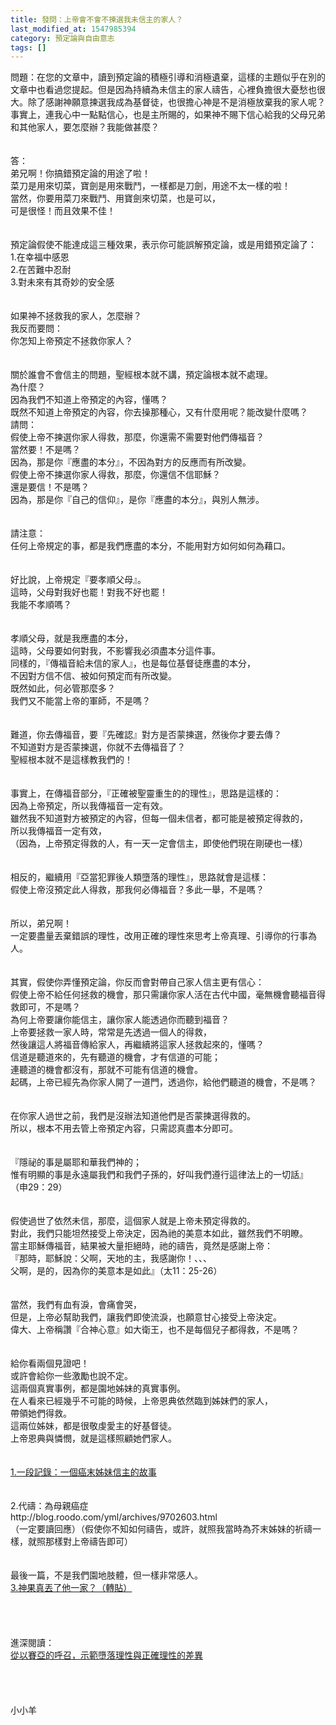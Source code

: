 ```yaml
---
title: 發問：上帝會不會不揀選我未信主的家人？
last_modified_at: 1547985394
category: 預定論與自由意志
tags: []
---
```


<p>問題：在您的文章中，讀到預定論的積極引導和消極遺棄，這樣的主題似乎在別的文章中也看過您提起。但是因為持續為未信主的家人禱告，心裡負擔很大憂愁也很大。除了感謝神願意揀選我成為基督徒，也很擔心神是不是消極放棄我的家人呢？事實上，連我心中一點點信心，也是主所賜的，如果神不賜下信心給我的父母兄弟和其他家人，要怎麼辦？我能做甚麼？<br/><br/><!--more--><br/>答：<br/>弟兄啊！你搞錯預定論的用途了啦！<br/>菜刀是用來切菜，寶劍是用來戰鬥，一樣都是刀劍，用途不太一樣的啦！<br/>當然，你要用菜刀來戰鬥、用寶劍來切菜，也是可以，<br/>可是很怪！而且效果不佳！<br/><br/> <br/>預定論假使不能達成這三種效果，表示你可能誤解預定論，或是用錯預定論了：<br/>1.在幸福中感恩<br/>2.在苦難中忍耐<br/>3.對未來有其奇妙的安全感<br/> <br/><br/>如果神不拯救我的家人，怎麼辦？<br/>我反而要問：<br/>你怎知上帝預定不拯救你家人？<br/> <br/><br/>關於誰會不會信主的問題，聖經根本就不講，預定論根本就不處理。<br/>為什麼？<br/>因為我們不知道上帝預定的內容，懂嗎？<br/>既然不知道上帝預定的內容，你去操那種心，又有什麼用呢？能改變什麼嗎？<br/>請問：<br/>假使上帝不揀選你家人得救，那麼，你還需不需要對他們傳福音？<br/>當然要！不是嗎？<br/>因為，那是你『應盡的本分』，不因為對方的反應而有所改變。<br/>假使上帝不揀選你家人得救，那麼，你還信不信耶穌？<br/>還是要信！不是嗎？<br/>因為，那是你『自己的信仰』，是你『應盡的本分』，與別人無涉。<br/> <br/><br/>請注意：<br/>任何上帝規定的事，都是我們應盡的本分，不能用對方如何如何為藉口。<br/><br/> <br/>好比說，上帝規定『要孝順父母』。<br/>這時，父母對我好也罷！對我不好也罷！<br/>我能不孝順嗎？<br/> <br/><br/>孝順父母，就是我應盡的本分，<br/>這時，父母要如何對我，不影響我必須盡本分這件事。<br/>同樣的，『傳福音給未信的家人』，也是每位基督徒應盡的本分，<br/>不因對方信不信、被如何預定而有所改變。<br/>既然如此，何必管那麼多？<br/>我們又不能當上帝的軍師，不是嗎？<br/><br/><br/>難道，你去傳福音，要『先確認』對方是否蒙揀選，然後你才要去傳？<br/>不知道對方是否蒙揀選，你就不去傳福音了？<br/>聖經根本就不是這樣教我們的！<br/> <br/><br/>事實上，在傳福音部分，『正確被聖靈重生的的理性』，思路是這樣的：<br/>因為上帝預定，所以我傳福音一定有效。<br/>雖然我不知道對方被預定的內容，但每一個未信者，都可能是被預定得救的，<br/>所以我傳福音一定有效，<br/>（因為，上帝預定得救的人，有一天一定會信主，即使他們現在剛硬也一樣）<br/><br/> <br/>相反的，繼續用『亞當犯罪後人類墮落的理性』，思路就會是這樣：<br/>假使上帝沒預定此人得救，那我何必傳福音？多此一舉，不是嗎？<br/> <br/><br/>所以，弟兄啊！<br/>一定要盡量丟棄錯誤的理性，改用正確的理性來思考上帝真理、引導你的行事為人。<br/> <br/><br/>其實，假使你弄懂預定論，你反而會對帶自己家人信主更有信心：<br/>假使上帝不給任何拯救的機會，那只需讓你家人活在古代中國，毫無機會聽福音得救即可，不是嗎？<br/>為何上帝要讓你能信主，讓你家人能透過你而聽到福音？<br/>上帝要拯救一家人時，常常是先透過一個人的得救，<br/>然後讓這人將福音傳給家人，再繼續將這家人拯救起來的，懂嗎？<br/>信道是聽道來的，先有聽道的機會，才有信道的可能；<br/>連聽道的機會都沒有，那就不可能有信道的機會。<br/>起碼，上帝已經先為你家人開了一道門，透過你，給他們聽道的機會，不是嗎？<br/><br/><br/>在你家人過世之前，我們是沒辦法知道他們是否蒙揀選得救的。<br/>所以，根本不用去管上帝預定內容，只需認真盡本分即可。<br/> <br/><br/>『隱祕的事是屬耶和華我們神的；<br/>惟有明顯的事是永遠屬我們和我們子孫的，好叫我們遵行這律法上的一切話』<br/>（申29：29）<br/><br/><br/>假使過世了依然未信，那麼，這個家人就是上帝未預定得救的。<br/>對此，我們只能坦然接受上帝決定，因為祂的美意本如此，雖然我們不明瞭。<br/>當主耶穌傳福音，結果被大量拒絕時，祂的禱告，竟然是感謝上帝：<br/>『那時，耶穌說：父啊，天地的主，我感謝你！、、、<br/>父啊，是的，因為你的美意本是如此』（太11：25-26）<br/><br/><br/>當然，我們有血有淚，會痛會哭，<br/>但是，上帝必幫助我們，讓我們即使流淚，也願意甘心接受上帝決定。<br/>偉大、上帝稱讚『合神心意』如大衛王，也不是每個兒子都得救，不是嗎？<br/> <br/> <br/>給你看兩個見證吧！<br/>或許會給你一些激勵也說不定。<br/>這兩個真實事例，都是園地姊妹的真實事例。<br/>在人看來已經幾乎不可能的時候，上帝恩典依然臨到姊妹們的家人，<br/>帶領她們得救。<br/>這兩位姊妹，都是很敬虔愛主的好基督徒。<br/>上帝恩典與憐憫，就是這樣照顧她們家人。<br/> <br/><br/><a href="/posts/269192000">1.一段記錄：一個癌末姊妹信主的故事 </a><br/> <br/><br/>2.代禱：為母親癌症<br/>http://blog.roodo.com/yml/archives/9702603.html<br/>（一定要讀回應）（假使你不知如何禱告，或許，就照我當時為芥末姊妹的祈禱一樣，就照那樣對上帝禱告即可）<br/> <br/> <br/>最後一篇，不是我們園地肢體，但一樣非常感人。<br/><a href="/posts/269195620">3.神果真丟了他一家？（轉貼） </a><br/><br/><br/><br/><br/>進深閱讀：<br/><a href="/posts/269192108">從以賽亞的呼召，示範墮落理性與正確理性的差異</a><br/><br/><br/><br/><br/>小小羊<br/><br/><br/><br/><br/><br/><br/></p>